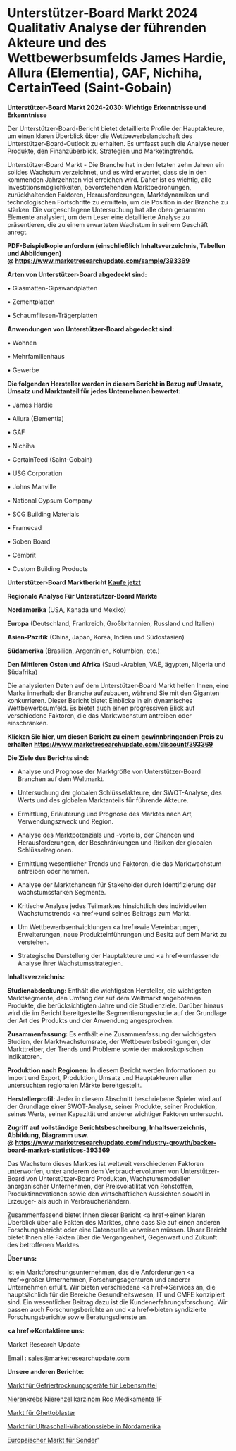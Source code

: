# Unterstützer-Board Markt 2024 Qualitativ Analyse der führenden Akteure und des Wettbewerbsumfelds James Hardie, Allura (Elementia), GAF, Nichiha, CertainTeed (Saint-Gobain)

<strong>Unterstützer-Board Markt 2024-2030: Wichtige Erkenntnisse und Erkenntnisse</strong>

Der Unterstützer-Board-Bericht bietet detaillierte Profile der Hauptakteure, um einen klaren Überblick über die Wettbewerbslandschaft des Unterstützer-Board-Outlook zu erhalten. Es umfasst auch die Analyse neuer Produkte, den Finanzüberblick, Strategien und Marketingtrends.

Unterstützer-Board Markt - Die Branche hat in den letzten zehn Jahren ein solides Wachstum verzeichnet, und es wird erwartet, dass sie in den kommenden Jahrzehnten viel erreichen wird. Daher ist es wichtig, alle Investitionsmöglichkeiten, bevorstehenden Marktbedrohungen, zurückhaltenden Faktoren, Herausforderungen, Marktdynamiken und technologischen Fortschritte zu ermitteln, um die Position in der Branche zu stärken. Die vorgeschlagene Untersuchung hat alle oben genannten Elemente analysiert, um dem Leser eine detaillierte Analyse zu präsentieren, die zu einem erwarteten Wachstum in seinem Geschäft anregt.

<strong><b>PDF-Beispielkopie anfordern (einschließlich Inhaltsverzeichnis, Tabellen und Abbildungen) @ </b></strong><strong><a href=https://www.marketresearchupdate.com/sample/393369><strong>https://www.marketresearchupdate.com/sample/393369</u></a></strong></strong>

<strong>Arten von Unterstützer-Board abgedeckt sind:</strong>

• Glasmatten-Gipswandplatten

• Zementplatten

• Schaumfliesen-Trägerplatten

<strong>Anwendungen von Unterstützer-Board abgedeckt sind:</strong>

• Wohnen

• Mehrfamilienhaus

• Gewerbe

<strong>Die folgenden Hersteller werden in diesem Bericht in Bezug auf Umsatz, Umsatz und Marktanteil für jedes Unternehmen bewertet:</strong>

• James Hardie

• Allura (Elementia)

• GAF

• Nichiha

• CertainTeed (Saint-Gobain)

• USG Corporation

• Johns Manville

• National Gypsum Company

• SCG Building Materials

• Framecad

• Soben Board

• Cembrit

• Custom Building Products

<strong>Unterstützer-Board Marktbericht <a href=https://www.marketresearchupdate.com/buynow/393369>Kaufe jetzt</a></strong>

<strong>Regionale Analyse Für Unterstützer-Board Märkte</strong>

<strong>Nordamerika</strong> (USA, Kanada und Mexiko)

<strong>Europa</strong> (Deutschland, Frankreich, Großbritannien, Russland und Italien)

<strong>Asien-Pazifik</strong> (China, Japan, Korea, Indien und Südostasien)

<strong>Südamerika</strong> (Brasilien, Argentinien, Kolumbien, etc.)

<strong>Den Mittleren</strong> <strong>Osten und Afrika</strong> (Saudi-Arabien, VAE, ägypten, Nigeria und Südafrika)

Die analysierten Daten auf dem Unterstützer-Board Markt helfen Ihnen, eine Marke innerhalb der Branche aufzubauen, während Sie mit den Giganten konkurrieren. Dieser Bericht bietet Einblicke in ein dynamisches Wettbewerbsumfeld. Es bietet auch einen progressiven Blick auf verschiedene Faktoren, die das Marktwachstum antreiben oder einschränken.

<strong>Klicken Sie hier, um diesen Bericht zu einem gewinnbringenden Preis zu erhalten
</strong><strong><a href=https://www.marketresearchupdate.com/discount/393369>https://www.marketresearchupdate.com/discount/393369</b></u></strong></a>

<strong>Die Ziele des Berichts sind:</strong>

- Analyse und Prognose der Marktgröße von Unterstützer-Board Branchen auf dem Weltmarkt.

- Untersuchung der globalen Schlüsselakteure, der SWOT-Analyse, des Werts und des globalen Marktanteils für führende Akteure.

- Ermittlung, Erläuterung und Prognose des Marktes nach Art, Verwendungszweck und Region.

- Analyse des Marktpotenzials und -vorteils, der Chancen und Herausforderungen, der Beschränkungen und Risiken der globalen Schlüsselregionen.

- Ermittlung wesentlicher Trends und Faktoren, die das Marktwachstum antreiben oder hemmen.

- Analyse der Marktchancen für Stakeholder durch Identifizierung der wachstumsstarken Segmente.

- Kritische Analyse jedes Teilmarktes hinsichtlich des individuellen Wachstumstrends <a href=>und</a> seines Beitrags zum Markt.

- Um Wettbewerbsentwicklungen <a href=>wie</a> Vereinbarungen, Erweiterungen, neue Produkteinführungen und Besitz auf dem Markt zu verstehen.

- Strategische Darstellung der Hauptakteure und <a href=>umfas</a>sende Analyse ihrer Wachstumsstrategien.

<strong>Inhaltsverzeichnis:</strong>

<strong>Studienabdeckung:</strong> Enthält die wichtigsten Hersteller, die wichtigsten Marktsegmente, den Umfang der auf dem Weltmarkt angebotenen Produkte, die berücksichtigten Jahre und die Studienziele. Darüber hinaus wird die im Bericht bereitgestellte Segmentierungsstudie auf der Grundlage der Art des Produkts und der Anwendung angesprochen.

<strong>Zusammenfassung:</strong> Es enthält eine Zusammenfassung der wichtigsten Studien, der Marktwachstumsrate, der Wettbewerbsbedingungen, der Markttreiber, der Trends und Probleme sowie der makroskopischen Indikatoren.

<strong>Produktion nach Regionen:</strong> In diesem Bericht werden Informationen zu Import und Export, Produktion, Umsatz und Hauptakteuren aller untersuchten regionalen Märkte bereitgestellt.

<strong>Herstellerprofil:</strong> Jeder in diesem Abschnitt beschriebene Spieler wird auf der Grundlage einer SWOT-Analyse, seiner Produkte, seiner Produktion, seines Werts, seiner Kapazität und anderer wichtiger Faktoren untersucht.

<strong><b>Zugriff auf vollständige Berichtsbeschreibung, Inhaltsverzeichnis, Abbildung, Diagramm usw. @ </b></strong><strong><a href=https://www.marketresearchupdate.com/industry-growth/backer-board-market-statistices-393369>https://www.marketresearchupdate.com/industry-growth/backer-board-market-statistices-393369</a></strong>

Das Wachstum dieses Marktes ist weltweit verschiedenen Faktoren unterworfen, unter anderem dem Verbrauchervolumen von Unterstützer-Board von Unterstützer-Board Produkten, Wachstumsmodellen anorganischer Unternehmen, der Preisvolatilität von Rohstoffen, Produktinnovationen sowie den wirtschaftlichen Aussichten sowohl in Erzeuger- als auch in Verbraucherländern.

Zusammenfassend bietet Ihnen dieser Bericht <a href=>einen</a> klaren Überblick über alle Fakten des Marktes, ohne dass Sie auf einen anderen Forschungsbericht oder eine Datenquelle verweisen müssen. Unser Bericht bietet Ihnen alle Fakten über die Vergangenheit, Gegenwart und Zukunft des betroffenen Marktes.

<strong>Über uns:</strong>

 ist ein Marktforschungsunternehmen, das die Anforderungen <a href=>großer</a> Unternehmen, Forschungsagenturen und anderer Unternehmen erfüllt. Wir bieten verschiedene <a href=>Services</a> an, die hauptsächlich für die Bereiche Gesundheitswesen, IT und CMFE konzipiert sind. Ein wesentlicher Beitrag dazu ist die Kundenerfahrungsforschung. Wir passen auch Forschungsberichte an und <a href=>bieten</a> syndizierte Forschungsberichte sowie Beratungsdienste an.

<strong><a href=>Kontaktiere uns:</a></strong>

Market Research Update

Email : sales@marketresearchupdate.com

<strong>Unsere anderen Berichte:</strong>

<a href=https://www.linkedin.com/pulse/food-freeze-drying-equipment-market>Markt für Gefriertrocknungsgeräte für Lebensmittel</a>

<a href=https://www.linkedin.com/pulse/kidney-cancer-renal-cell-carcinoma-rcc-drugs-1f>Nierenkrebs Nierenzellkarzinom Rcc Medikamente 1F</a>

<a href=https://www.linkedin.com/pulse/boom-boxes-market-analysis-segment-region-growth>Markt für Ghettoblaster</a>

<a href=https://www.linkedin.com/pulse/north-america-ultrasonic-vibrating-screens-market>Markt für Ultraschall-Vibrationssiebe in Nordamerika</a>

<a href=https://www.linkedin.com/pulse/europe-transmitters-market-2023-current-future-potential>Europäischer Markt für Sender</a>"
